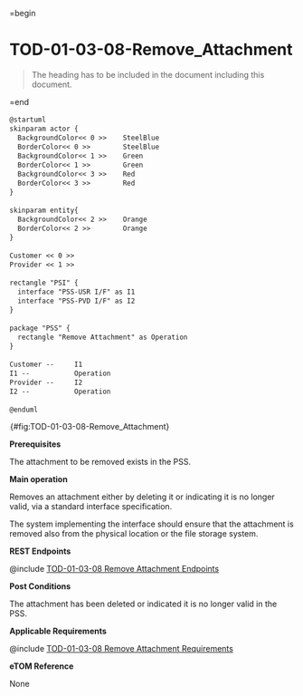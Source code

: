 =begin

# TOD-01-03-08-Remove_Attachment

> The heading has to be included in the document including this document.

=end

```plantuml
@startuml
skinparam actor {
  BackgroundColor<< 0 >> 	SteelBlue
  BorderColor<< 0 >> 		SteelBlue
  BackgroundColor<< 1 >> 	Green
  BorderColor<< 1 >> 		Green
  BackgroundColor<< 3 >> 	Red
  BorderColor<< 3 >> 		Red
}

skinparam entity{
  BackgroundColor<< 2 >> 	Orange
  BorderColor<< 2 >> 		Orange
}

Customer << 0 >> 
Provider << 1 >>

rectangle "PSI" {
  interface "PSS-USR I/F" as I1
  interface "PSS-PVD I/F" as I2
}

package "PSS" {
  rectangle "Remove Attachment" as Operation
}

Customer --	    I1
I1 --           Operation
Provider --	    I2
I2 --           Operation

@enduml

```

![TOD-01-03-08: Remove Attachment](../../common/pixel.png){#fig:TOD-01-03-08-Remove_Attachment}

**Prerequisites**

The attachment to be removed exists in the PSS.

**Main operation**

Removes an attachment either by deleting it or indicating it is no longer valid, via a standard interface specification.

The system implementing the interface should ensure that the attachment is removed also from the physical location or the file storage system.

**REST Endpoints**

@include [TOD-01-03-08 Remove Attachment Endpoints](endpoints/TOD-01-03-08-Remove_Attachment-endpoints.md)

**Post Conditions**

The attachment has been deleted or indicated it is no longer valid in the PSS.

**Applicable Requirements**

@include [TOD-01-03-08 Remove Attachment Requirements](requirements/TOD-01-03-08-Remove_Attachment-requirements.md)

**eTOM Reference**

None
